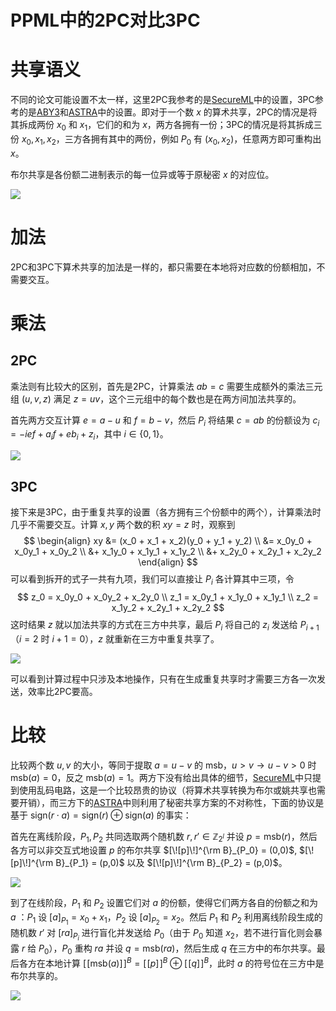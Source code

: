 # PPML中的2PC对比3PC




# 共享语义

不同的论文可能设置不太一样，这里2PC我参考的是[SecureML](https://yuyingwai.cn/2020/06/17/论文笔记-SecureML-A-System-for-Scalable-Privacy-Preserving-Machine-Learning/)中的设置，3PC参考的是[ABY3](https://yuyingwai.cn/2020/06/18/论文笔记-ABY3-A-Mixed-Protocol-Framework-for-Machine-Learning/)和[ASTRA](https://yuyingwai.cn/2020/04/20/论文笔记-ASTRA-High-Throughput-3PC-over-Rings-with-Application-to-Secure-Prediction/)中的设置。即对于一个数 $x$ 的算术共享，2PC的情况是将其拆成两份 $x_0$ 和 $x_1$，它们的和为 $x$，两方各拥有一份；3PC的情况是将其拆成三份 $x_0, x_1, x_2$，三方各拥有其中的两份，例如 $P_0$ 有 $(x_0, x_2)$，任意两方即可重构出 $x$。

布尔共享是各份额二进制表示的每一位异或等于原秘密 $x$ 的对应位。

![](http://images.yingwai.top/picgo/2vs3ppt2.png)



# 加法

2PC和3PC下算术共享的加法是一样的，都只需要在本地将对应数的份额相加，不需要交互。



# 乘法

## 2PC

乘法则有比较大的区别，首先是2PC，计算乘法 $ab = c$ 需要生成额外的乘法三元组 $(u,v,z)$ 满足 $z = uv$，这个三元组中的每个数也是在两方间加法共享的。

首先两方交互计算 $e = a-u$ 和 $f = b - v$，然后 $P_i$ 将结果 $c = ab$ 的份额设为 $c_i = -ief+a_if+eb_i+z_i$，其中 $i \in \{0,1\}$。

![](http://images.yingwai.top/picgo/2vs3ppt1.png)



## 3PC

接下来是3PC，由于重复共享的设置（各方拥有三个份额中的两个），计算乘法时几乎不需要交互。计算 $x,y$ 两个数的积 $xy = z$ 时，观察到
$$
\begin{align}
xy &= (x_0 + x_1 + x_2)(y_0 + y_1 + y_2) \\
&= x_0y_0 + x_0y_1 + x_0y_2 \\
&+ x_1y_0 + x_1y_1 + x_1y_2 \\
&+ x_2y_0 + x_2y_1 + x_2y_2
\end{align}
$$
可以看到拆开的式子一共有九项，我们可以直接让 $P_i$ 各计算其中三项，令
$$
z_0 = x_0y_0 + x_0y_2 + x_2y_0 \\
z_1 = x_0y_1 + x_1y_0 + x_1y_1 \\
z_2 = x_1y_2 + x_2y_1 + x_2y_2
$$
这时结果 $z$ 就以加法共享的方式在三方中共享，最后 $P_i$ 将自己的 $z_i$ 发送给 $P_{i+1}$（$i=2$ 时 $i+1 = 0$），$z$ 就重新在三方中重复共享了。

![](http://images.yingwai.top/picgo/aby3ppt3.png)

可以看到计算过程中只涉及本地操作，只有在生成重复共享时才需要三方各一次发送，效率比2PC要高。



# 比较

比较两个数 $u,v$ 的大小，等同于提取 $a = u-v$ 的 $\mbox{msb}$，$u>v \rightarrow u-v>0$ 时 $\mbox{msb}(a) = 0$，反之 $\mbox{msb}(a) = 1$。两方下没有给出具体的细节，[SecureML](https://yuyingwai.cn/2020/06/17/论文笔记-SecureML-A-System-for-Scalable-Privacy-Preserving-Machine-Learning/)中只提到使用乱码电路，这是一个比较昂贵的协议（将算术共享转换为布尔或姚共享也需要开销），而三方下的[ASTRA](https://yuyingwai.cn/2020/04/20/论文笔记-ASTRA-High-Throughput-3PC-over-Rings-with-Application-to-Secure-Prediction/)中则利用了秘密共享方案的不对称性，下面的协议是基于 $\mbox{sign}(r \cdot a) = \mbox{sign}(r) \oplus \mbox{sign}(a)$ 的事实：

首先在离线阶段，$P_1,P_2$ 共同选取两个随机数 $r, r' \in \mathbb{Z}_{2^l}$ 并设 $p = \mbox{msb}(r)$，然后各方可以非交互式地设置 $p$ 的布尔共享 $[\![p]\!]^{\rm B}_{P_0} = (0,0)$, $[\![p]\!]^{\rm B}_{P_1} = (p,0)$ 以及 $[\![p]\!]^{\rm B}_{P_2} = (p,0)$。

![](http://images.yingwai.top/picgo/2vs3ppt3.png)

到了在线阶段，$P_1$ 和 $P_2$ 设置它们对 $a$ 的份额，使得它们两方各自的份额之和为 $a$ ：$P_1$ 设 $[a]_{P_1} = x_0+x_1$，$P_2$ 设 $[a]_{P_2}=x_2$。然后 $P_1$ 和 $P_2$ 利用离线阶段生成的随机数 $r'$ 对 $[ra]_{P_i}$ 进行盲化并发送给 $P_0$（由于 $P_0$ 知道 $x_2$，若不进行盲化则会暴露 $r$ 给 $P_0$），$P_0$ 重构 $ra$ 并设 $q = \mbox{msb}(ra)$，然后生成 $q$ 在三方中的布尔共享。最后各方在本地计算 $[\![\mbox{msb}(a)]\!]^B = [\![p]\!]^B \oplus [\![q]\!]^B$，此时 $a$ 的符号位在三方中是布尔共享的。

![](http://images.yingwai.top/picgo/2vs3ppt4.png)


